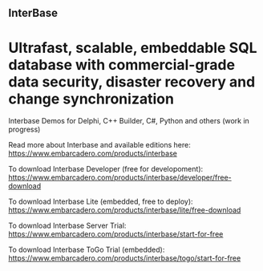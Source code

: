## InterBase 

# Ultrafast, scalable, embeddable SQL database with commercial-grade data security, disaster recovery and change synchronization

Interbase Demos for Delphi, C++ Builder, C#, Python and others (work in progress)

Read more about Interbase and available editions here:
https://www.embarcadero.com/products/interbase

To download Interbase Developer (free for developoment):
https://www.embarcadero.com/products/interbase/developer/free-download

To download Interbase Lite (embedded, free to deploy):
https://www.embarcadero.com/products/interbase/lite/free-download

To download Interbase Server Trial:
https://www.embarcadero.com/products/interbase/start-for-free

To download Interbase ToGo Trial (embedded):
https://www.embarcadero.com/products/interbase/togo/start-for-free
